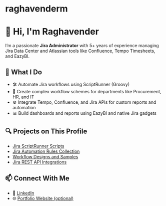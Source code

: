 # raghavenderm
# 👋 Hi, I'm Raghavender

I’m a passionate **Jira Administrator** with 5+ years of experience managing Jira Data Center and Atlassian tools like Confluence, Tempo Timesheets, and EazyBI.

## 💼 What I Do
- 🛠 Automate Jira workflows using ScriptRunner (Groovy)
- 🧠 Create complex workflow schemes for departments like Procurement, HR, and IT
- ⚙️ Integrate Tempo, Confluence, and Jira APIs for custom reports and automation
- 📊 Build dashboards and reports using EazyBI and native Jira gadgets

## 🔍 Projects on This Profile
- [Jira ScriptRunner Scripts](https://github.com/yourusername/jira-scriptrunner-scripts)
- [Jira Automation Rules Collection](https://github.com/yourusername/jira-automation-examples)
- [Workflow Designs and Samples](https://github.com/yourusername/jira-workflow-designs)
- [Jira REST API Integrations](https://github.com/yourusername/jira-rest-api-usage)

## 📫 Connect With Me
- 💼 [LinkedIn](https://linkedin.com/in/yourprofile)
- 🌐 [Portfolio Website (optional)](https://yourgithubusername.github.io)
